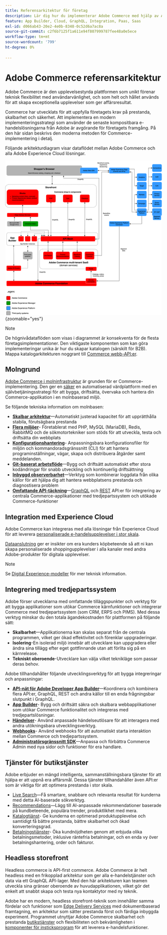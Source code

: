 ```yaml
---
title: Referensarkitektur för företag
description: Lär dig hur du implementerar Adobe Commerce med hjälp av Adobe senaste teknik för sammanställbar e-handel.
feature: App Builder, Cloud, GraphQL, Integration, Paas, Saas
exl-id: d066ab43-20e2-4e0b-8348-0c52d6a7ac8a
source-git-commit: c2f6b7125f1a611e94f807999787fee48a0e5ece
workflow-type: tm+mt
source-wordcount: '799'
ht-degree: 0%

---
```


# Adobe Commerce referensarkitektur

Adobe Commerce är den upplevelsestyrda plattformen som unikt förenar teknisk flexibilitet med användarvänlighet, och som helt och hållet används för att skapa exceptionella upplevelser som ger affärsresultat.

Commerce har utvecklats för att uppfylla företagets krav på prestanda, skalbarhet och säkerhet. Att implementera en modern implementeringsstrategi som använder de senaste kompositbara e-handelslösningarna från Adobe är avgörande för företagets framgång. På den här sidan beskrivs den moderna metoden för Commerce-implementering i detalj.

Följande arkitekturdiagram visar dataflödet mellan Adobe Commerce och alla Adobe Experience Cloud lösningar.

![Arkitektur som visar hur Adobe Commerce går samman med lösningar från Experience Cloud](../../assets/playbooks/commerce-architecture-v3.svg){zoomable=&quot;yes&quot;}

>[!NOTE]
>
>De högnivådataflöden som visas i diagrammet är konsekventa för de flesta företagsimplementationer. Den viktigaste komponenten som kan göra implementeringar unika är hur du skapar katalogen (särskilt för B2B). Mappa katalogarkitekturen noggrant till [Commerce webb-API:er](https://developer.adobe.com/commerce/webapi/get-started/).

## Molngrund

[Adobe Commerce i molninfrastruktur](https://experienceleague.adobe.com/en/docs/commerce-cloud-service/user-guide/overview) är grunden för er Commerce-implementering. Den ger en [säker](../../security-and-compliance/shared-responsibility.md) en automatiserad värdplattform med en självbetjäningsstrategi för att bygga, driftsätta, övervaka och hantera din Commerce-applikation i en molnbaserad miljö.

Se följande tekniska information om molnbasen:

- [**Skalbar arkitektur**](https://experienceleague.adobe.com/en/docs/commerce-cloud-service/user-guide/architecture/scaled-architecture)—Automatiskt justerad kapacitet för att upprätthålla stabila, förutsägbara prestanda
- [**Flera miljöer**](https://experienceleague.adobe.com/en/docs/commerce-cloud-service/user-guide/architecture/pro-architecture)- Företablerat med PHP, MySQL (MariaDB), Redis, RabbitMQ och de sökmotortekniker som stöds för att utveckla, testa och driftsätta din webbplats
- [**Konfigurationshantering**](https://experienceleague.adobe.com/en/docs/commerce-cloud-service/user-guide/configure/overview)- Anpassningsbara konfigurationsfiler för miljön och kommandoradsgränssnitt (CLI) för att hantera programinställningar, vägar, skapa och distribuera åtgärder samt meddelanden.
- [**Git-baserat arbetsflöde**](https://experienceleague.adobe.com/en/docs/commerce-cloud-service/user-guide/architecture/pro-develop-deploy-workflow)—Bygg och driftsätt automatiskt efter stora kodändringar för snabb utveckling och kontinuerlig driftsättning
- [**Inbyggd observerbarhet**](https://experienceleague.adobe.com/en/docs/commerce-cloud-service/user-guide/monitor/performance)—Verktyg som kombinerar loggdata från olika källor för att hjälpa dig att hantera webbplatsens prestanda och diagnostisera problem
- [**Omfattande API-täckning**](https://developer.adobe.com/commerce/webapi/get-started/)—[GraphQL](https://developer.adobe.com/commerce/webapi/graphql/) och [REST](https://developer.adobe.com/commerce/webapi/rest) API:er för integrering av centrala Commerce-applikationer med tredjepartssystem och utökade Commerce-funktioner

## Integration med Experience Cloud

Adobe Commerce kan integreras med alla lösningar från Experience Cloud för att leverera [personaliserade e-handelsupplevelser i stor skala](https://experienceleague.adobe.com/en/docs/commerce-admin/customers/customers-menu/personalize-scale#customers-menu).

[Dataanslutning](https://experienceleague.adobe.com/en/docs/commerce-merchant-services/data-connection/overview) ger er insikter om era kunders köpbeteende så att ni kan skapa personaliserade shoppingupplevelser i alla kanaler med andra Adobe-produkter för digitala upplevelser.

>[!NOTE]
>
>Se [Digital Experience-modeller](https://experienceleague.adobe.com/en/docs/blueprints-learn/architecture/overview) för mer teknisk information.


## Integrering med tredjepartssystem

Adobe förser utvecklarna med omfattande tilläggspunkter och verktyg för att bygga applikationer som utökar Commerce kärnfunktioner och integrerar Commerce med tredjepartssystem (som CRM, ERPS och PIMS). Med dessa verktyg minskar du den totala ägandekostnaden för plattformen på följande sätt:

- **Skalbarhet**—Applikationerna kan skalas separat från de centrala programmen, vilket ger ökad effektivitet och förenklar uppgraderingar.
- **Isolering**-En isolerad miljö innebär att utvecklare kan uppgradera eller ändra sina tillägg efter eget gottfinnande utan att förlita sig på en kärnrelease.
- **Tekniskt oberoende**-Utvecklare kan välja vilket teknikläge som passar deras behov.

Adobe tillhandahåller följande utvecklingsverktyg för att bygga integreringar och anpassningar:

- [**API-nät för Adobe Developer App Builder**](https://developer.adobe.com/graphql-mesh-gateway/)—Koordinera och kombinera flera API:er, GraphQL, REST och andra källor till en enda frågningsbar slutpunkt i GraphQL.
- [**App Builder**](https://developer.adobe.com/app-builder/docs/overview/)- Bygg och driftsätt säkra och skalbara webbapplikationer som utökar Commerce funktionalitet och integreras med tredjepartslösningar.
- [**Händelser**](https://developer.adobe.com/commerce/extensibility/events/)- Använd anpassade händelseutlösare för att interagera med andra utökningsbara utvecklingsverktyg.
- [**Webhooks**](https://developer.adobe.com/commerce/extensibility/webhooks/)- Använd webhooks för att automatiskt starta interaktion mellan Commerce och tredjepartssystem.
- [**Administratörsgränssnitt SDK**](https://developer.adobe.com/commerce/extensibility/admin-ui-sdk/)—Anpassa och förbättra Commerce Admin med nya sidor och funktioner för era handlare.

## Tjänster för butikstjänster

Adobe erbjuder en mängd intelligenta, sammanställningsbara tjänster för att hjälpa er att uppnå era affärsmål. Dessa tjänster tillhandahåller även API:er som är viktiga för att optimera prestanda i stor skala.

- [Live Search](https://experienceleague.adobe.com/en/docs/commerce-merchant-services/live-search/overview)—Få smartare, snabbare och relevanta resultat för kunderna med detta AI-baserade sökverktyg.
- [Recommendations](https://experienceleague.adobe.com/en/docs/commerce-merchant-services/product-recommendations/overview)—Lägg till AI-anpassade rekommendationer baserade på kundbeteende, populära trender, produktlikhet med mera.
- [Katalogtjänst](https://experienceleague.adobe.com/en/docs/commerce-merchant-services/catalog-service/guide-overview)- Ge kunderna en optimerad produktupplevelse och samtidigt få bättre prestanda, bättre skalbarhet och ökad konverteringsgrad.
- [Betalningstjänster](https://experienceleague.adobe.com/en/docs/commerce-merchant-services/payment-services/guide-overview)- Öka kundnöjdheten genom att erbjuda olika betalningsmetoder, inklusive räntefria betalningar, och en enda vy över betalningshantering, order och fakturor.

## Headless storefront

Headless commerce is API-first commerce. Adobe Commerce är helt headless med en frikopplad arkitektur som ger alla e-handelstjänster och data via ett GraphQL API-lager. Med den här arkitekturen kan teamen utveckla sina gränser oberoende av huvudapplikationen, vilket gör det enkelt att snabbt skapa och testa nya kontaktytor med ny teknik.

Adobe har en modern, headless storefront-teknik som innehåller samma fördelar och funktioner som [Edge Delivery Services](https://www.aem.live/home) med dokumentbaserad framtagning, en arkitektur som sätter prestanda först och färdiga inbyggda experiment. Programmet utnyttjar Adobe Commerce skalbarhet och prestanda [butikstjänster](#storefront-services) och flexibiliteten och bekvämligheten i [komponenter för insticksprogram](https://experienceleague.adobe.com/developer/commerce/storefront/) för att leverera e-handelsfunktioner.

